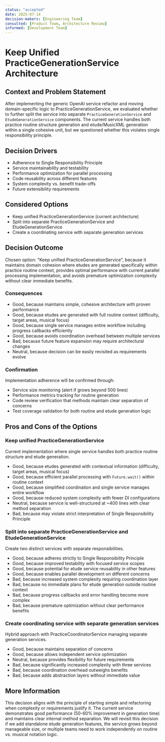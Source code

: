 ```yaml
---
status: "accepted"
date: 2025-07-14
decision-makers: [Engineering Team]
consulted: [Product Team, Architecture Review]
informed: [Development Team]
---
```


# Keep Unified PracticeGenerationService Architecture

## Context and Problem Statement

After implementing the generic OpenAI service refactor and moving domain-specific logic to PracticeGenerationService, we evaluated whether to further split the service into separate `PracticeGenerationService` and `EtudeGenerationService` components. The current service handles both practice routine structure generation and etude/MusicXML generation within a single cohesive unit, but we questioned whether this violates single responsibility principle.

## Decision Drivers

* Adherence to Single Responsibility Principle
* Service maintainability and testability
* Performance optimization for parallel processing
* Code reusability across different features
* System complexity vs. benefit trade-offs
* Future extensibility requirements

## Considered Options

* Keep unified PracticeGenerationService (current architecture)
* Split into separate PracticeGenerationService and EtudeGenerationService
* Create a coordinating service with separate generation services

## Decision Outcome

Chosen option: "Keep unified PracticeGenerationService", because it maintains domain cohesion where etudes are generated specifically within practice routine context, provides optimal performance with current parallel processing implementation, and avoids premature optimization complexity without clear immediate benefits.

### Consequences

* Good, because maintains simple, cohesive architecture with proven performance
* Good, because etudes are generated with full routine context (difficulty, target areas, musical focus)
* Good, because single service manages entire workflow including progress callbacks efficiently
* Good, because avoids coordination overhead between multiple services
* Bad, because future feature expansion may require architectural changes
* Neutral, because decision can be easily revisited as requirements evolve

### Confirmation

Implementation adherence will be confirmed through:
- Service size monitoring (alert if grows beyond 500 lines)
- Performance metrics tracking for routine generation
- Code review verification that methods maintain clear separation of concerns
- Test coverage validation for both routine and etude generation logic

## Pros and Cons of the Options

### Keep unified PracticeGenerationService

Current implementation where single service handles both practice routine structure and etude generation.

* Good, because etudes generated with contextual information (difficulty, target areas, musical focus)
* Good, because efficient parallel processing with `Future.wait()` within routine context
* Good, because simplified coordination and single service manages entire workflow
* Good, because reduced system complexity with fewer DI configurations
* Neutral, because service is well-structured at ~400 lines with clear method separation
* Bad, because may violate strict interpretation of Single Responsibility Principle

### Split into separate PracticeGenerationService and EtudeGenerationService

Create two distinct services with separate responsibilities.

* Good, because adheres strictly to Single Responsibility Principle
* Good, because improved testability with focused service scopes
* Good, because potential for etude service reusability in other features
* Good, because enables parallel development on different concerns
* Bad, because increased system complexity requiring coordination layer
* Bad, because no immediate plans for etude generation outside routine context
* Bad, because progress callbacks and error handling become more complex
* Bad, because premature optimization without clear performance benefits

### Create coordinating service with separate generation services

Hybrid approach with PracticeCoordinatorService managing separate generation services.

* Good, because maintains separation of concerns
* Good, because allows independent service optimization
* Neutral, because provides flexibility for future requirements
* Bad, because significantly increased complexity with three services
* Bad, because coordination overhead outweighs benefits
* Bad, because adds abstraction layers without immediate value

## More Information

This decision aligns with the principle of starting simple and refactoring when complexity or requirements justify it. The current service demonstrates good performance (50-60% improvement in generation time) and maintains clear internal method separation. We will revisit this decision if we add standalone etude generation features, the service grows beyond manageable size, or multiple teams need to work independently on routine vs. musical notation logic.
